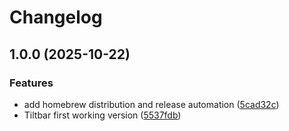 # Changelog

## 1.0.0 (2025-10-22)


### Features

* add homebrew distribution and release automation ([5cad32c](https://github.com/seriousben/tiltbar/commit/5cad32c4fa4dbb536c4262265d12902047f4703d))
* Tiltbar first working version ([5537fdb](https://github.com/seriousben/tiltbar/commit/5537fdbdb0b32ca5be88b6e98dfc55c7ee25565e))


